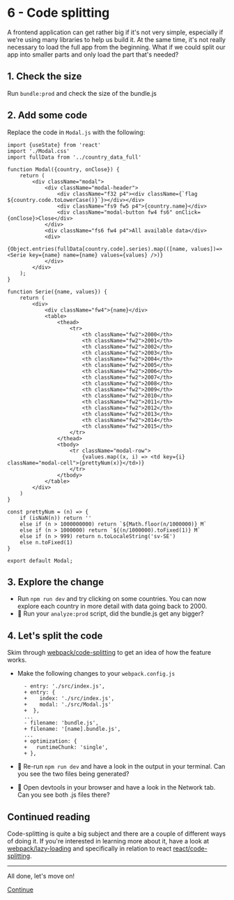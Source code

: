 # 6 - Code splitting
A frontend application can get rather big if it's not very simple, especially if we're using many libraries to help us build it. At the same time, it's not really necessary to load the full app from the beginning. What if we could split our app into smaller parts and only load the part that's needed?

## 1. Check the size
Run `bundle:prod` and check the size of the bundle.js

## 2. Add some code
Replace the code in `Modal.js` with the following:

	import {useState} from 'react'
	import './Modal.css'
	import fullData from '../country_data_full'

	function Modal({country, onClose}) {
		return (
			<div className="modal">
				<div className="modal-header">
					<div className="f32 p4"><div className={`flag ${country.code.toLowerCase()}`}></div></div>
					<div className="fs9 fw5 p4">{country.name}</div>
					<div className="modal-button fw4 fs6" onClick={onClose}>Close</div>
				</div>
				<div className="fs6 fw4 p4">All available data</div>
				<div>
					{Object.entries(fullData[country.code].series).map(([name, values])=> <Serie key={name} name={name} values={values} />)}
				</div>
			</div>
		);
	}

	function Serie({name, values}) {
		return (
			<div>
				<div className="fw4">{name}</div>
				<table>
					<thead>
						<tr>
							<th className="fw2">2000</th>
							<th className="fw2">2001</th>
							<th className="fw2">2002</th>
							<th className="fw2">2003</th>
							<th className="fw2">2004</th>
							<th className="fw2">2005</th>
							<th className="fw2">2006</th>
							<th className="fw2">2007</th>
							<th className="fw2">2008</th>
							<th className="fw2">2009</th>
							<th className="fw2">2010</th>
							<th className="fw2">2011</th>
							<th className="fw2">2012</th>
							<th className="fw2">2013</th>
							<th className="fw2">2014</th>
							<th className="fw2">2015</th>
						</tr>
					</thead>
					<tbody>
						<tr className="modal-row">
							{values.map((x, i) => <td key={i} className="modal-cell">{prettyNum(x)}</td>)}
						</tr>
					</tbody>
				</table>
			</div>
		)
	}

	const prettyNum = (n) => {
		if (isNaN(n)) return ''
		else if (n > 1000000000) return `${Math.floor(n/1000000)} M`
		else if (n > 1000000) return `${(n/1000000).toFixed(1)} M`
		else if (n > 999) return n.toLocaleString('sv-SE')
		else n.toFixed(1)
	}

	export default Modal;

## 3. Explore the change
- Run `npm run dev` and try clicking on some countries. You can now explore each country in more detail with data going back to 2000.
- :camel: Run your `analyze:prod` script, did the bundle.js get any bigger?

## 4. Let's split the code
Skim through [webpack/code-splitting](https://webpack.js.org/guides/code-splitting/) to get an idea of how the feature works.

- Make the following changes to your `webpack.config.js`

		- entry: './src/index.js',
		+ entry: {
		+    index: './src/index.js',
		+    modal: './src/Modal.js'
		+  },
		...
		- filename: 'bundle.js',
		+ filename: '[name].bundle.js',
		...
		+ optimization: {
		+ 	runtimeChunk: 'single',
		+ },

- :camel: Re-run `npm run dev` and have a look in the output in your terminal. Can you see the two files being generated?
- :camel: Open devtools in your browser and have a look in the Network tab. Can you see both .js files there?


## Continued reading
Code-splitting is quite a big subject and there are a couple of different ways of doing it. If you're interested in learning more about it, have a look at [webpack/lazy-loading](https://webpack.js.org/guides/lazy-loading/) and specifically in relation to react [react/code-splitting](https://reactjs.org/docs/code-splitting.html).


---

All done, let's move on!

[Continue](/walkthrough/7-optimize-search.md)
